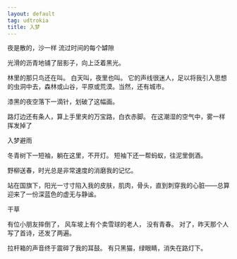 ```yaml
---
layout: default
tag: udtrokia
title: 入梦
---
```


夜是散的，沙一样
流过时间的每个罅隙

光滑的沥青地铺了层影子，向上泛着黑光。

林里的那只鸟还在叫。
白天叫，夜里也叫。
它的声线很迷人，足以将我引入思想的虫洞中去，森林或山谷，平原或荒漠。当然，还有城市。

漆黑的夜空落下一滴针，划破了这幅画。

路灯边还有条人，算上手里夹的万宝路，白衣赤脚。
在这潮湿的空气中，雾一样挥发掉了

入梦避雨

冬青树下一短袖，躺在这里，不开灯。
短袖下还一帮蚂蚁，往泥里倒酒。

野柳送春，时光总是非常速度的消磨我的记忆。

站在国旗下，阳光一寸寸陷入我的皮肤，肌肉，骨头，直到刺穿我的心脏——总算迎来了一份深蓝色的虚无与静谧。

干草

有位小朋友摔倒了，
风车坡上有个卖雪球的老人，
没有青春。
对了，昨天那个人写了首诗，还发了两遍。



拉杆箱的声音终于震碎了我的耳鼓。
有只黑猫，绿眼睛，消失在路灯下。

